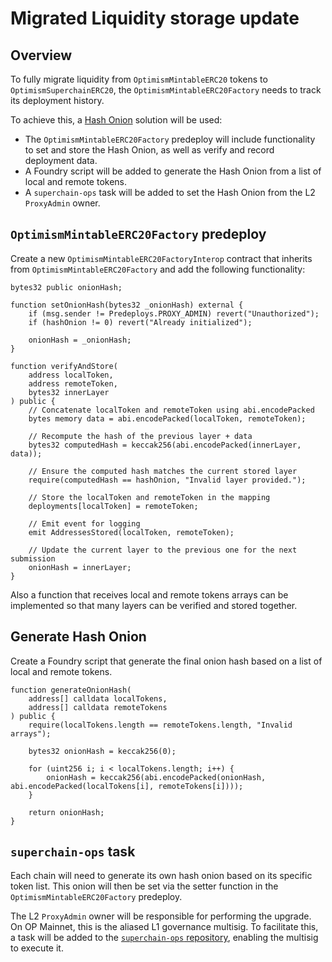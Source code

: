 # Migrated Liquidity storage update

## Overview

To fully migrate liquidity from `OptimismMintableERC20` tokens to `OptimismSuperchainERC20`, the `OptimismMintableERC20Factory` needs to track its deployment history.

To achieve this, a [Hash Onion](https://github.com/ethereum-optimism/design-docs/blob/main/protocol/superchain-erc20/storage-upgrade.md#2-hash-onion) solution will be used:

- The `OptimismMintableERC20Factory` predeploy will include functionality to set and store the Hash Onion, as well as verify and record deployment data.
- A Foundry script will be added to generate the Hash Onion from a list of local and remote tokens.
- A `superchain-ops` task will be added to set the Hash Onion from the L2 `ProxyAdmin` owner.

## `OptimismMintableERC20Factory` predeploy

Create a new `OptimismMintableERC20FactoryInterop` contract that inherits from `OptimismMintableERC20Factory` and add the following functionality:

```solidity
bytes32 public onionHash;

function setOnionHash(bytes32 _onionHash) external {
    if (msg.sender != Predeploys.PROXY_ADMIN) revert("Unauthorized");
    if (hashOnion != 0) revert("Already initialized");

    onionHash = _onionHash;
}

function verifyAndStore(
	address localToken,
	address remoteToken,
	bytes32 innerLayer
) public {
	// Concatenate localToken and remoteToken using abi.encodePacked
	bytes memory data = abi.encodePacked(localToken, remoteToken);

	// Recompute the hash of the previous layer + data
	bytes32 computedHash = keccak256(abi.encodePacked(innerLayer, data));

	// Ensure the computed hash matches the current stored layer
	require(computedHash == hashOnion, "Invalid layer provided.");

	// Store the localToken and remoteToken in the mapping
	deployments[localToken] = remoteToken;

	// Emit event for logging
	emit AddressesStored(localToken, remoteToken);

	// Update the current layer to the previous one for the next submission
	onionHash = innerLayer;
}
```

Also a function that receives local and remote tokens arrays can be implemented so that many layers can be verified and stored together.

## Generate Hash Onion

Create a Foundry script that generate the final onion hash based on a list of local and remote tokens.

```solidity
function generateOnionHash(
	address[] calldata localTokens,
    address[] calldata remoteTokens
) public {
    require(localTokens.length == remoteTokens.length, "Invalid arrays");

    bytes32 onionHash = keccak256(0);

	for (uint256 i; i < localTokens.length; i++) {
        onionHash = keccak256(abi.encodePacked(onionHash, abi.encodePacked(localTokens[i], remoteTokens[i])));
    }

    return onionHash;
}
```

## `superchain-ops` task

Each chain will need to generate its own hash onion based on its specific token list. This onion will then be set via the setter function in the `OptimismMintableERC20Factory` predeploy.

The L2 `ProxyAdmin` owner will be responsible for performing the upgrade. On OP Mainnet, this is the aliased L1 governance multisig. To facilitate this, a task will be added to the [`superchain-ops` repository](https://github.com/ethereum-optimism/superchain-ops), enabling the multisig to execute it.
